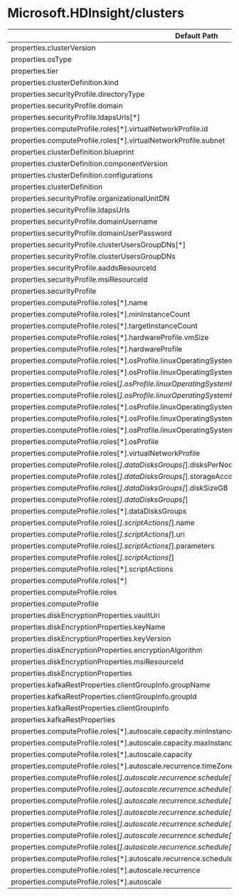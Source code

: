 # Microsoft.HDInsight/clusters

| Default Path | Alias |
|---|---|
| properties.clusterVersion | Microsoft.HDInsight/clusters/clusterVersion |
| properties.osType | Microsoft.HDInsight/clusters/osType |
| properties.tier | Microsoft.HDInsight/clusters/tier |
| properties.clusterDefinition.kind | Microsoft.HDInsight/clusters/clusterDefinition.kind |
| properties.securityProfile.directoryType | Microsoft.HDInsight/clusters/securityProfile.directoryType |
| properties.securityProfile.domain | Microsoft.HDInsight/clusters/securityProfile.domain |
| properties.securityProfile.ldapsUrls[*] | Microsoft.HDInsight/clusters/securityProfile.ldapsUrls[*] |
| properties.computeProfile.roles[*].virtualNetworkProfile.id | Microsoft.HDInsight/clusters/computeProfile.roles[*].virtualNetworkProfile.id |
| properties.computeProfile.roles[*].virtualNetworkProfile.subnet | Microsoft.HDInsight/clusters/computeProfile.roles[*].virtualNetworkProfile.subnet |
| properties.clusterDefinition.blueprint | Microsoft.HDInsight/clusters/clusterDefinition.blueprint |
| properties.clusterDefinition.componentVersion | Microsoft.HDInsight/clusters/clusterDefinition.componentVersion |
| properties.clusterDefinition.configurations | Microsoft.HDInsight/clusters/clusterDefinition.configurations |
| properties.clusterDefinition | Microsoft.HDInsight/clusters/clusterDefinition |
| properties.securityProfile.organizationalUnitDN | Microsoft.HDInsight/clusters/securityProfile.organizationalUnitDN |
| properties.securityProfile.ldapsUrls | Microsoft.HDInsight/clusters/securityProfile.ldapsUrls |
| properties.securityProfile.domainUsername | Microsoft.HDInsight/clusters/securityProfile.domainUsername |
| properties.securityProfile.domainUserPassword | Microsoft.HDInsight/clusters/securityProfile.domainUserPassword |
| properties.securityProfile.clusterUsersGroupDNs[*] | Microsoft.HDInsight/clusters/securityProfile.clusterUsersGroupDNs[*] |
| properties.securityProfile.clusterUsersGroupDNs | Microsoft.HDInsight/clusters/securityProfile.clusterUsersGroupDNs |
| properties.securityProfile.aaddsResourceId | Microsoft.HDInsight/clusters/securityProfile.aaddsResourceId |
| properties.securityProfile.msiResourceId | Microsoft.HDInsight/clusters/securityProfile.msiResourceId |
| properties.securityProfile | Microsoft.HDInsight/clusters/securityProfile |
| properties.computeProfile.roles[*].name | Microsoft.HDInsight/clusters/computeProfile.roles[*].name |
| properties.computeProfile.roles[*].minInstanceCount | Microsoft.HDInsight/clusters/computeProfile.roles[*].minInstanceCount |
| properties.computeProfile.roles[*].targetInstanceCount | Microsoft.HDInsight/clusters/computeProfile.roles[*].targetInstanceCount |
| properties.computeProfile.roles[*].hardwareProfile.vmSize | Microsoft.HDInsight/clusters/computeProfile.roles[*].hardwareProfile.vmSize |
| properties.computeProfile.roles[*].hardwareProfile | Microsoft.HDInsight/clusters/computeProfile.roles[*].hardwareProfile |
| properties.computeProfile.roles[*].osProfile.linuxOperatingSystemProfile.username | Microsoft.HDInsight/clusters/computeProfile.roles[*].osProfile.linuxOperatingSystemProfile.username |
| properties.computeProfile.roles[*].osProfile.linuxOperatingSystemProfile.password | Microsoft.HDInsight/clusters/computeProfile.roles[*].osProfile.linuxOperatingSystemProfile.password |
| properties.computeProfile.roles[*].osProfile.linuxOperatingSystemProfile.sshProfile.publicKeys[*].certificateData | Microsoft.HDInsight/clusters/computeProfile.roles[*].osProfile.linuxOperatingSystemProfile.sshProfile.publicKeys[*].certificateData |
| properties.computeProfile.roles[*].osProfile.linuxOperatingSystemProfile.sshProfile.publicKeys[*] | Microsoft.HDInsight/clusters/computeProfile.roles[*].osProfile.linuxOperatingSystemProfile.sshProfile.publicKeys[*] |
| properties.computeProfile.roles[*].osProfile.linuxOperatingSystemProfile.sshProfile.publicKeys | Microsoft.HDInsight/clusters/computeProfile.roles[*].osProfile.linuxOperatingSystemProfile.sshProfile.publicKeys |
| properties.computeProfile.roles[*].osProfile.linuxOperatingSystemProfile.sshProfile | Microsoft.HDInsight/clusters/computeProfile.roles[*].osProfile.linuxOperatingSystemProfile.sshProfile |
| properties.computeProfile.roles[*].osProfile.linuxOperatingSystemProfile | Microsoft.HDInsight/clusters/computeProfile.roles[*].osProfile.linuxOperatingSystemProfile |
| properties.computeProfile.roles[*].osProfile | Microsoft.HDInsight/clusters/computeProfile.roles[*].osProfile |
| properties.computeProfile.roles[*].virtualNetworkProfile | Microsoft.HDInsight/clusters/computeProfile.roles[*].virtualNetworkProfile |
| properties.computeProfile.roles[*].dataDisksGroups[*].disksPerNode | Microsoft.HDInsight/clusters/computeProfile.roles[*].dataDisksGroups[*].disksPerNode |
| properties.computeProfile.roles[*].dataDisksGroups[*].storageAccountType | Microsoft.HDInsight/clusters/computeProfile.roles[*].dataDisksGroups[*].storageAccountType |
| properties.computeProfile.roles[*].dataDisksGroups[*].diskSizeGB | Microsoft.HDInsight/clusters/computeProfile.roles[*].dataDisksGroups[*].diskSizeGB |
| properties.computeProfile.roles[*].dataDisksGroups[*] | Microsoft.HDInsight/clusters/computeProfile.roles[*].dataDisksGroups[*] |
| properties.computeProfile.roles[*].dataDisksGroups | Microsoft.HDInsight/clusters/computeProfile.roles[*].dataDisksGroups |
| properties.computeProfile.roles[*].scriptActions[*].name | Microsoft.HDInsight/clusters/computeProfile.roles[*].scriptActions[*].name |
| properties.computeProfile.roles[*].scriptActions[*].uri | Microsoft.HDInsight/clusters/computeProfile.roles[*].scriptActions[*].uri |
| properties.computeProfile.roles[*].scriptActions[*].parameters | Microsoft.HDInsight/clusters/computeProfile.roles[*].scriptActions[*].parameters |
| properties.computeProfile.roles[*].scriptActions[*] | Microsoft.HDInsight/clusters/computeProfile.roles[*].scriptActions[*] |
| properties.computeProfile.roles[*].scriptActions | Microsoft.HDInsight/clusters/computeProfile.roles[*].scriptActions |
| properties.computeProfile.roles[*] | Microsoft.HDInsight/clusters/computeProfile.roles[*] |
| properties.computeProfile.roles | Microsoft.HDInsight/clusters/computeProfile.roles |
| properties.computeProfile | Microsoft.HDInsight/clusters/computeProfile |
| properties.diskEncryptionProperties.vaultUri | Microsoft.HDInsight/clusters/diskEncryptionProperties.vaultUri |
| properties.diskEncryptionProperties.keyName | Microsoft.HDInsight/clusters/diskEncryptionProperties.keyName |
| properties.diskEncryptionProperties.keyVersion | Microsoft.HDInsight/clusters/diskEncryptionProperties.keyVersion |
| properties.diskEncryptionProperties.encryptionAlgorithm | Microsoft.HDInsight/clusters/diskEncryptionProperties.encryptionAlgorithm |
| properties.diskEncryptionProperties.msiResourceId | Microsoft.HDInsight/clusters/diskEncryptionProperties.msiResourceId |
| properties.diskEncryptionProperties | Microsoft.HDInsight/clusters/diskEncryptionProperties |
| properties.kafkaRestProperties.clientGroupInfo.groupName | Microsoft.HDInsight/clusters/kafkaRestProperties.clientGroupInfo.groupName |
| properties.kafkaRestProperties.clientGroupInfo.groupId | Microsoft.HDInsight/clusters/kafkaRestProperties.clientGroupInfo.groupId |
| properties.kafkaRestProperties.clientGroupInfo | Microsoft.HDInsight/clusters/kafkaRestProperties.clientGroupInfo |
| properties.kafkaRestProperties | Microsoft.HDInsight/clusters/kafkaRestProperties |
| properties.computeProfile.roles[*].autoscale.capacity.minInstanceCount | Microsoft.HDInsight/clusters/computeProfile.roles[*].autoscale.capacity.minInstanceCount |
| properties.computeProfile.roles[*].autoscale.capacity.maxInstanceCount | Microsoft.HDInsight/clusters/computeProfile.roles[*].autoscale.capacity.maxInstanceCount |
| properties.computeProfile.roles[*].autoscale.capacity | Microsoft.HDInsight/clusters/computeProfile.roles[*].autoscale.capacity |
| properties.computeProfile.roles[*].autoscale.recurrence.timeZone | Microsoft.HDInsight/clusters/computeProfile.roles[*].autoscale.recurrence.timeZone |
| properties.computeProfile.roles[*].autoscale.recurrence.schedule[*].days[*] | Microsoft.HDInsight/clusters/computeProfile.roles[*].autoscale.recurrence.schedule[*].days[*] |
| properties.computeProfile.roles[*].autoscale.recurrence.schedule[*].days | Microsoft.HDInsight/clusters/computeProfile.roles[*].autoscale.recurrence.schedule[*].days |
| properties.computeProfile.roles[*].autoscale.recurrence.schedule[*].timeAndCapacity.time | Microsoft.HDInsight/clusters/computeProfile.roles[*].autoscale.recurrence.schedule[*].timeAndCapacity.time |
| properties.computeProfile.roles[*].autoscale.recurrence.schedule[*].timeAndCapacity.minInstanceCount | Microsoft.HDInsight/clusters/computeProfile.roles[*].autoscale.recurrence.schedule[*].timeAndCapacity.minInstanceCount |
| properties.computeProfile.roles[*].autoscale.recurrence.schedule[*].timeAndCapacity.maxInstanceCount | Microsoft.HDInsight/clusters/computeProfile.roles[*].autoscale.recurrence.schedule[*].timeAndCapacity.maxInstanceCount |
| properties.computeProfile.roles[*].autoscale.recurrence.schedule[*].timeAndCapacity | Microsoft.HDInsight/clusters/computeProfile.roles[*].autoscale.recurrence.schedule[*].timeAndCapacity |
| properties.computeProfile.roles[*].autoscale.recurrence.schedule[*] | Microsoft.HDInsight/clusters/computeProfile.roles[*].autoscale.recurrence.schedule[*] |
| properties.computeProfile.roles[*].autoscale.recurrence.schedule | Microsoft.HDInsight/clusters/computeProfile.roles[*].autoscale.recurrence.schedule |
| properties.computeProfile.roles[*].autoscale.recurrence | Microsoft.HDInsight/clusters/computeProfile.roles[*].autoscale.recurrence |
| properties.computeProfile.roles[*].autoscale | Microsoft.HDInsight/clusters/computeProfile.roles[*].autoscale |

